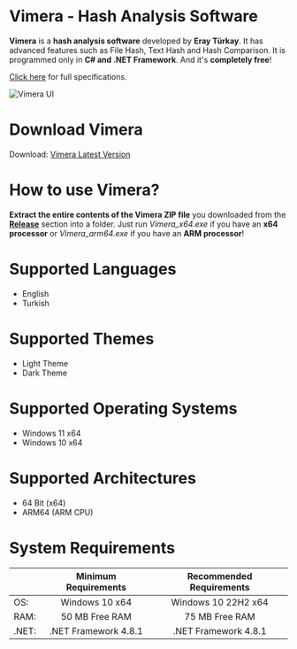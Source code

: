 # Vimera - Hash Analysis Software

**Vimera** is a **hash analysis software** developed by **Eray Türkay**. It has advanced features such as File Hash, Text Hash and Hash Comparison. It is programmed only in **C# and .NET Framework**. And it's **completely free**!

[Click here](https://www.turkaysoftware.com/vimera) for full specifications.

![Vimera UI](https://github.com/user-attachments/assets/4a3849cb-9093-4a91-926a-e5c3e03ef848)

# Download Vimera

Download: [Vimera Latest Version](https://github.com/turkaysoftware/vimera/releases/latest)

# How to use Vimera?

**Extract the entire contents of the Vimera ZIP file** you downloaded from the **[Release](https://github.com/turkaysoftware/vimera/releases/latest)** section into a folder. Just run *Vimera_x64.exe* if you have an **x64 processor** or *Vimera_arm64.exe* if you have an **ARM processor**!

# Supported Languages

- English
- Turkish

# Supported Themes

- Light Theme
- Dark Theme

# Supported Operating Systems

- Windows 11 x64
- Windows 10 x64

# Supported Architectures

- 64 Bit (x64)
- ARM64 (ARM CPU)

# System Requirements

|  | Minimum Requirements | Recommended Requirements |
| -- | :--: | :--: |
| OS: | Windows 10 x64 | Windows 10 22H2 x64|
| RAM: | 50 MB Free RAM | 75 MB Free RAM |
| .NET: | .NET Framework 4.8.1 | .NET Framework 4.8.1 |
